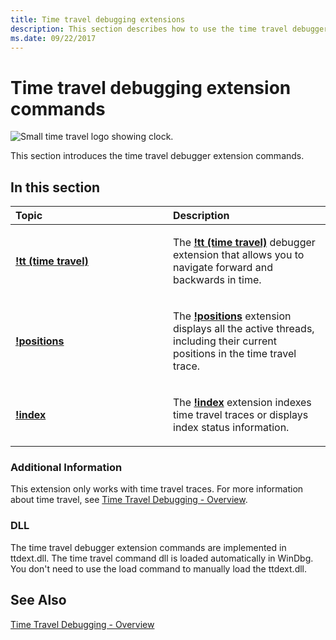```yaml
---
title: Time travel debugging extensions
description: This section describes how to use the time travel debugger extension commands.
ms.date: 09/22/2017
---
```


# Time travel debugging extension commands

![Small time travel logo showing clock.](images/ttd-time-travel-debugging-logo.png)

This section introduces the time travel debugger extension commands.

## <span id="in_this_section"></span>In this section

<table>
<colgroup>
<col width="50%" />
<col width="50%" />
</colgroup>
<thead>
<tr class="header">
<th align="left">Topic</th>
<th align="left">Description</th>
</tr>
</thead>
<tbody>
<tr class="odd">
<td align="left"><p><a href="time-travel-debugging-extension-tt.md" data-raw-source="[&lt;strong&gt;!tt (time travel)&lt;/strong&gt;](time-travel-debugging-extension-tt.md)"><strong>!tt (time travel)</strong></a></p></td>
<td align="left"><p>The <a href="time-travel-debugging-extension-tt.md" data-raw-source="[&lt;strong&gt;!tt (time travel)&lt;/strong&gt;](time-travel-debugging-extension-tt.md)"><strong>!tt (time travel)</strong></a> debugger extension that allows you to navigate forward and backwards in time.</p></td>

</tr>
<tr class="even">
<td align="left"><p><a href="time-travel-debugging-extension-positions.md" data-raw-source="[&lt;strong&gt;!positions&lt;/strong&gt;](time-travel-debugging-extension-positions.md)"><strong>!positions</strong></a></p></td>
<td align="left"><p>The <a href="time-travel-debugging-extension-positions.md" data-raw-source="[&lt;strong&gt;!positions&lt;/strong&gt;](time-travel-debugging-extension-positions.md)"><strong>!positions</strong></a> extension displays all the active threads, including their current positions in the time travel trace.</p></td>
</tr>
<tr class="odd">
<td align="left"><p><a href="time-travel-debugging-extension-index.md" data-raw-source="[&lt;strong&gt;!index&lt;/strong&gt;](time-travel-debugging-extension-index.md)"><strong>!index</strong></a></p></td>
<td align="left"><p>The <a href="time-travel-debugging-extension-index.md" data-raw-source="[&lt;strong&gt;!index&lt;/strong&gt;](time-travel-debugging-extension-index.md)"><strong>!index</strong></a> extension indexes time travel traces or displays index status information.</p></td>
</tr>
</tbody>
</table>

### </span><span id="ADDITIONAL_INFORMATION"></span>Additional Information

This extension only works with time travel traces. For more information about time travel, see [Time Travel Debugging - Overview](time-travel-debugging-overview.md).

### DLL

The time travel debugger extension commands are implemented in ttdext.dll. The time travel command dll is loaded automatically in WinDbg. You don't need to use the load command to manually load the ttdext.dll.
 
## See Also

[Time Travel Debugging - Overview](time-travel-debugging-overview.md)
